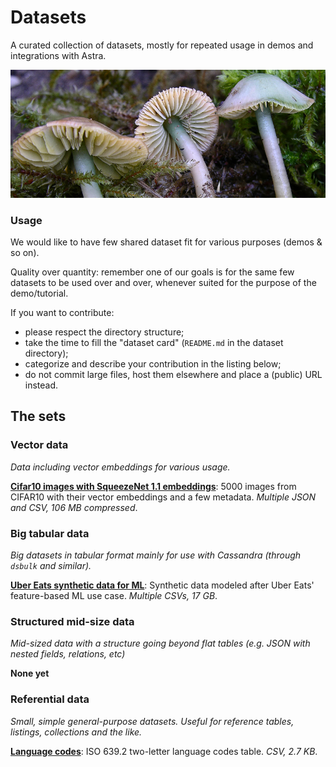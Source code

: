 # Datasets

A curated collection of datasets, mostly for repeated usage in demos and integrations with Astra.

![Gliophorus psittacinus (formerly Hygrocybe psittacina)](images/hygrocybe.jpg)

### Usage

We would like to have few shared dataset fit for various purposes (demos & so on).

Quality over quantity: remember one of our goals is for the same few datasets to
be used over and over, whenever suited for the purpose of the demo/tutorial.

If you want to contribute:

- please respect the directory structure;
- take the time to fill the "dataset card" (`README.md` in the dataset directory);
- categorize and describe your contribution in the listing below;
- do not commit large files, host them elsewhere and place a (public) URL instead.

## The sets

### Vector data

_Data including vector embeddings for various usage._

[**Cifar10 images with SqueezeNet 1.1 embeddings**](dataset-archive/cifar10-images-squeezenet): 5000 images from CIFAR10 with their vector embeddings and a few metadata. _Multiple JSON and CSV, 106 MB compressed_.

### Big tabular data

_Big datasets in tabular format mainly for use with Cassandra (through `dsbulk` and similar)._

[**Uber Eats synthetic data for ML**](dataset-archive/uber-ml-synthetic-data/): Synthetic data modeled after Uber Eats' feature-based ML use case. _Multiple CSVs, 17 GB_.

### Structured mid-size data

_Mid-sized data with a structure going beyond flat tables (e.g. JSON with nested fields, relations, etc)_

**None yet**

### Referential data

_Small, simple general-purpose datasets. Useful for reference tables, listings, collections and the like._

[**Language codes**](dataset-archive/language-codes/): ISO 639.2 two-letter language codes table. _CSV, 2.7 KB_.
